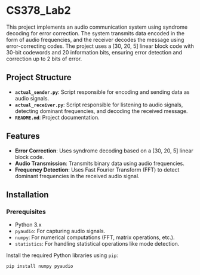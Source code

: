 # CS378_Lab2

This project implements an audio communication system using syndrome decoding for error correction. The system transmits data encoded in the form of audio frequencies, and the receiver decodes the message using error-correcting codes. The project uses a [30, 20, 5] linear block code with 30-bit codewords and 20 information bits, ensuring error detection and correction up to 2 bits of error.

## Project Structure

- **`actual_sender.py`**: Script responsible for encoding and sending data as audio signals.
- **`actual_receiver.py`**: Script responsible for listening to audio signals, detecting dominant frequencies, and decoding the received message.
- **`README.md`**: Project documentation.

## Features

- **Error Correction**: Uses syndrome decoding based on a [30, 20, 5] linear block code.
- **Audio Transmission**: Transmits binary data using audio frequencies.
- **Frequency Detection**: Uses Fast Fourier Transform (FFT) to detect dominant frequencies in the received audio signal.

## Installation

### Prerequisites

- Python 3.x
- `pyaudio`: For capturing audio signals.
- `numpy`: For numerical computations (FFT, matrix operations, etc.).
- `statistics`: For handling statistical operations like mode detection.

Install the required Python libraries using `pip`:

```bash
pip install numpy pyaudio
